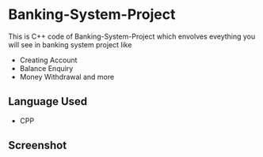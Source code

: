 # Banking-System-Project
This is C++ code of Banking-System-Project which envolves eveything you will see in banking system project like
- Creating Account
- Balance Enquiry 
- Money Withdrawal and more

## Language Used
- CPP

## Screenshot
